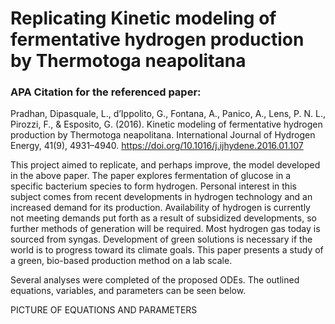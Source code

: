 # Replicating Kinetic modeling of fermentative hydrogen production by Thermotoga neapolitana

### APA Citation for the referenced paper:
Pradhan, Dipasquale, L., d’Ippolito, G., Fontana, A., Panico, A., Lens, P. N. L., Pirozzi, F., & Esposito, G. (2016). Kinetic modeling of fermentative hydrogen production by Thermotoga neapolitana. International Journal of Hydrogen Energy, 41(9), 4931–4940. https://doi.org/10.1016/j.ijhydene.2016.01.107

This project aimed to replicate, and perhaps improve, the model developed in the above paper. The paper explores fermentation of glucose in a specific bacterium species to form hydrogen. Personal interest in this subject comes from recent developments in hydrogen technology and an increased demand for its production. Availability of hydrogen is currently not meeting demands put forth as a result of subsidized developments, so further methods of generation will be required. Most hydrogen gas today is sourced from syngas. Development of green solutions is necessary if the world is to progress toward its climate goals. This paper presents a study of a green, bio-based production method on a lab scale.

Several analyses were completed of the proposed ODEs. The outlined equations, variables, and parameters can be seen below.

PICTURE OF EQUATIONS AND PARAMETERS

